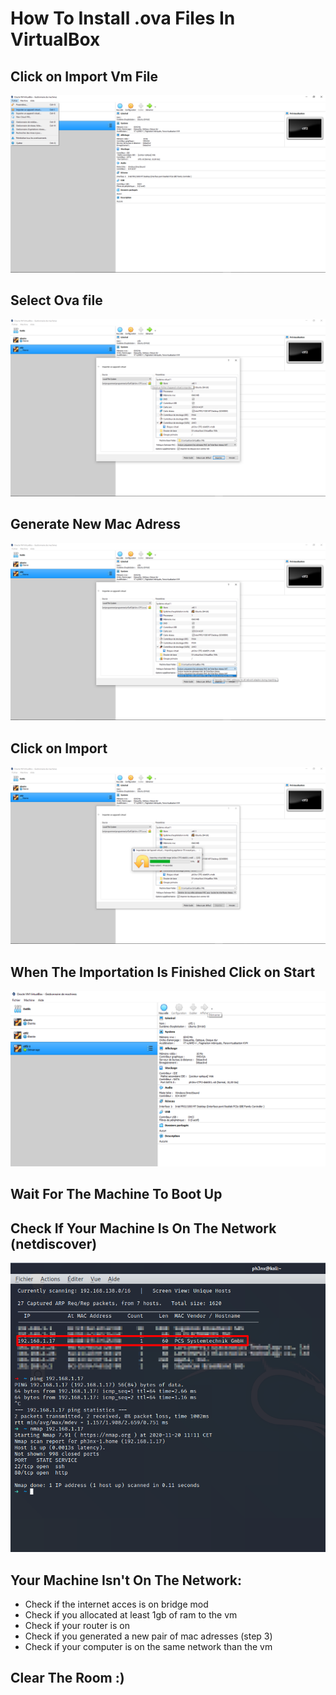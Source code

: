 # How To Install .ova Files In VirtualBox


## Click on Import Vm File
![](tuto1.png)

## Select Ova file
![](tuto1,5.png)

## Generate New Mac Adress 
![](tuto2.png)

## Click on Import
![](tuto3.png)

## When The Importation Is Finished Click on Start
![](tuto4.png)

## Wait For The Machine To Boot Up


## Check If Your Machine Is On The Network (netdiscover)
![](tuto5.png)

## Your Machine Isn't On The Network:
* Check if the internet acces is on bridge mod
* Check if you allocated at least 1gb of ram to the vm
* Check if your router is on
* Check if you generated a new pair of mac adresses (step 3)
* Check if your computer is on the same network than the vm

## Clear The Room :)
